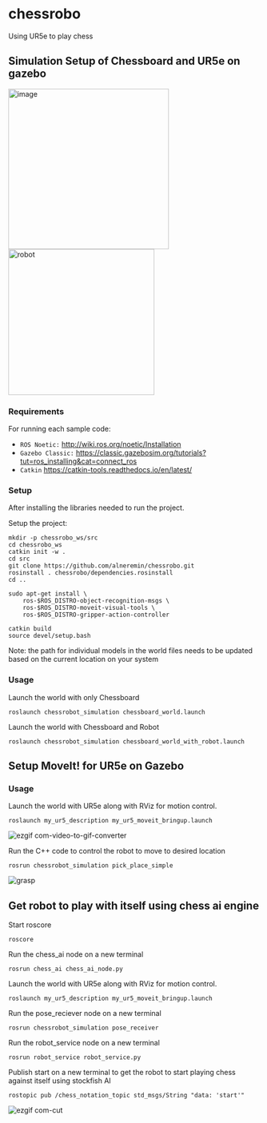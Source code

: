 # chessrobo
Using UR5e to play chess 


## Simulation Setup of Chessboard and UR5e on gazebo


<img width="321" alt="image" src="https://github.com/arunkru1998/chessrobo/assets/114765006/51d7edb9-a888-471c-ba89-d17a0e4db8e4">
<img width="292" alt="robot" src="https://github.com/arunkru1998/chessrobo/assets/114765006/cf5b256c-9625-49ee-97fd-353b25b6acc9">


### Requirements

For running each sample code:
- `ROS Noetic:` http://wiki.ros.org/noetic/Installation
- `Gazebo Classic:` https://classic.gazebosim.org/tutorials?tut=ros_installing&cat=connect_ros
- `Catkin` https://catkin-tools.readthedocs.io/en/latest/

### Setup

After installing the libraries needed to run the project. 

Setup the project:
```
mkdir -p chessrobo_ws/src
cd chessrobo_ws
catkin init -w .
cd src
git clone https://github.com/alneremin/chessrobo.git
rosinstall . chessrobo/dependencies.rosinstall
cd ..

sudo apt-get install \
    ros-$ROS_DISTRO-object-recognition-msgs \
    ros-$ROS_DISTRO-moveit-visual-tools \
    ros-$ROS_DISTRO-gripper-action-controller

catkin build
source devel/setup.bash
```

Note: the path for individual models in the world files needs to be updated based on the current location on your system

### Usage

Launch the world with only Chessboard
```
roslaunch chessrobot_simulation chessboard_world.launch 
```
Launch the world with Chessboard and Robot
```
roslaunch chessrobot_simulation chessboard_world_with_robot.launch 
```
## Setup MoveIt! for UR5e on Gazebo

### Usage


Launch the world with UR5e along with RViz for motion control.
```
roslaunch my_ur5_description my_ur5_moveit_bringup.launch
```
![ezgif com-video-to-gif-converter](https://github.com/arunkru1998/chessrobo/assets/114765006/4d048b2e-d9fd-42a0-99ac-d42fe5c5c1d7)

Run the C++ code to control the robot to move to desired location
```
rosrun chessrobot_simulation pick_place_simple
```


![grasp](https://github.com/arunkru1998/chessrobo/assets/114765006/b62323f0-336b-4418-8ee7-98695029eed5)

## Get robot to play with itself using chess ai engine

Start roscore
```
roscore
```
Run the chess_ai node on a new terminal
```
rosrun chess_ai chess_ai_node.py
```
Launch the world with UR5e along with RViz for motion control.
```
roslaunch my_ur5_description my_ur5_moveit_bringup.launch
```
Run the pose_reciever node on a new terminal
```
rosrun chessrobot_simulation pose_receiver
```
Run the robot_service node on a new terminal
```
rosrun robot_service robot_service.py
```
Publish start on a new terminal to get the robot to start playing chess against itself using stockfish AI
```
rostopic pub /chess_notation_topic std_msgs/String "data: 'start'" 
```
![ezgif com-cut](https://github.com/arunkru1998/chessrobo/assets/114765006/39295b97-8d5b-4661-a703-c5a70b3c5d6c)







